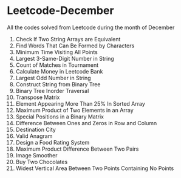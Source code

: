 # Leetcode-December
All the codes solved from Leetcode during the month of December 

1. Check If Two String Arrays are Equivalent
2. Find Words That Can Be Formed by Characters
3. Minimum Time Visiting All Points
4. Largest 3-Same-Digit Number in String
5. Count of Matches in Tournament
6. Calculate Money in Leetcode Bank
7. Largest Odd Number in String
8. Construct String from Binary Tree
9. Binary Tree Inorder Traversal
10. Transpose Matrix
11. Element Appearing More Than 25% In Sorted Array
12. Maximum Product of Two Elements in an Array
13. Special Positions in a Binary Matrix
14. Difference Between Ones and Zeros in Row and Column
15. Destination City
16. Valid Anagram
17. Design a Food Rating System
18. Maximum Product Difference Between Two Pairs
19. Image Smoother
20. Buy Two Chocolates
21. Widest Vertical Area Between Two Points Containing No Points

